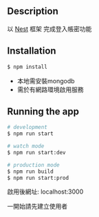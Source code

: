 ## Description

以 [Nest](https://github.com/nestjs/nest) 框架 完成登入帳密功能

## Installation

```bash
$ npm install
```
  
- 本地需安裝mongodb
- 需於有網路環境啟用服務

## Running the app

```bash
# development
$ npm run start

# watch mode
$ npm run start:dev

# production mode
$ npm run build
$ npm run start:prod
```

啟用後網址: localhost:3000

一開始請先建立使用者
